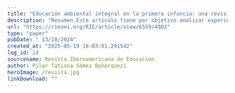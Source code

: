 ```yaml
---
title: "Educación ambiental integral en la primera infancia: una revisión de experiencias educativas"
description: "Resumen.Este artículo tiene por objetivo analizar experiencias educativas en primera infancia que aborden como eje central la reflexión sobre los conflictos ambientales, destacando el derecho de niñas y niños a participar activamente en la construcción de soluciones sostenibles en sus territorios. A partir de un estudio de corte cualitativo optando por el análisis documental, se abordan temas clave como la participación infantil en la educación ambiental, la alfabetización ambiental desde los primeros años, el desarrollo del pensamiento crítico y las habilidades sociales como eje transversal en los procesos educativos. La metodología incluyó un análisis documental a través del software Atlas.tiversión 9.1.3. creando redes semánticas que vinculan subcategorías con los temas principales; los resultados resaltan la importancia de reconocer a las infancias como actores fundamentales en el diseño de experiencias educativas, la necesidad de integrar los conflictos ambientales en los currículos educativos desde la primera infancia desde tres posibles enfoques la educación ambiental como un proceso orientado a mejorar la calidad de vida, como un medio para el desarrollo de la personalidad, y como una herramienta para comprender la relación de las niñas y los niños con su entorno. El estudio subraya la importancia de involucrar a la escuela, familias y comunidades para formar ciudadanías ambientalmente conscientes y críticos"
url: "https://rieoei.org/RIE/article/view/6559/4903"
type: "paper"
pubDate: " 13/10/2024"
created_at: "2025-05-19 16:03:01.291542"
log_id: 24
sourcename: Revista Iberoamericana de Educación
author: Pilar Tatiana Gómez Bohórquez1
heroImage: /revista.jpg
linkDownload: ""
---
```



